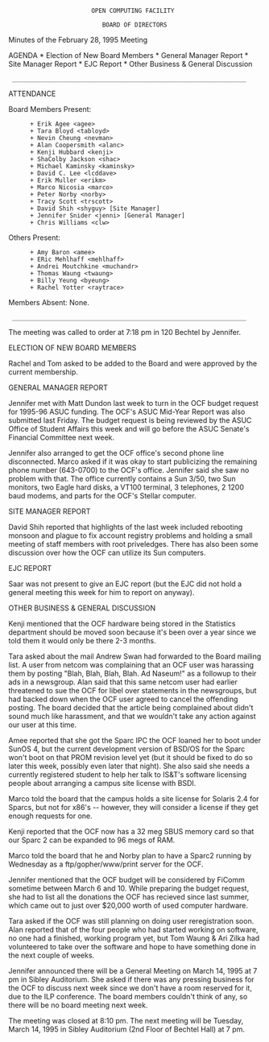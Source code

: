 
                           OPEN COMPUTING FACILITY
                                       
                              BOARD OF DIRECTORS
                                       
Minutes of the February 28, 1995 Meeting

  AGENDA
     * Election of New Board Members
     * General Manager Report
     * Site Manager Report
     * EJC Report
     * Other Business & General Discussion
       
   
     _________________________________________________________________
   
  ATTENDANCE
  
   Board Members Present:
          
          + Erik Agee <agee>
          + Tara Bloyd <tabloyd>
          + Nevin Cheung <nevman>
          + Alan Coopersmith <alanc>
          + Kenji Hubbard <kenji>
          + ShaColby Jackson <shac>
          + Michael Kaminsky <kaminsky>
          + David C. Lee <lcddave>
          + Erik Muller <erikm>
          + Marco Nicosia <marco>
          + Peter Norby <norby>
          + Tracy Scott <trscott>
          + David Shih <shyguy> [Site Manager]
          + Jennifer Snider <jenni> [General Manager]
          + Chris Williams <clw>
            
   Others Present:
          
          + Amy Baron <amee>
          + ERic Mehlhaff <mehlhaff>
          + Andrei Moutchkine <muchandr>
          + Thomas Waung <twaung>
          + Billy Yeung <byeung>
          + Rachel Yotter <raytrace>
            
   Members Absent:
          None.
          
   
     _________________________________________________________________
   
   The meeting was called to order at 7:18 pm in 120 Bechtel by Jennifer.
   
  ELECTION OF NEW BOARD MEMBERS
  
   Rachel and Tom asked to be added to the Board and were approved by the
   current membership.
   
  GENERAL MANAGER REPORT
  
   Jennifer met with Matt Dundon last week to turn in the OCF budget
   request for 1995-96 ASUC funding. The OCF's ASUC Mid-Year Report was
   also submitted last Friday. The budget request is being reviewed by
   the ASUC Office of Student Affairs this week and will go before the
   ASUC Senate's Financial Committee next week.
   
   Jennifer also arranged to get the OCF office's second phone line
   disconnected. Marco asked if it was okay to start publicizing the
   remaining phone number (643-0700) to the OCF's office. Jennifer said
   she saw no problem with that. The office currently contains a Sun
   3/50, two Sun monitors, two Eagle hard disks, a VT100 terminal, 3
   telephones, 2 1200 baud modems, and parts for the OCF's Stellar
   computer.
   
  SITE MANAGER REPORT
  
   David Shih reported that highlights of the last week included
   rebooting monsoon and plague to fix account registry problems and
   holding a small meeting of staff members with root priveledges. There
   has also been some discussion over how the OCF can utilize its Sun
   computers.
   
  EJC REPORT
  
   Saar was not present to give an EJC report (but the EJC did not hold a
   general meeting this week for him to report on anyway).
   
  OTHER BUSINESS & GENERAL DISCUSSION
  
   Kenji mentioned that the OCF hardware being stored in the Statistics
   department should be moved soon because it's been over a year since we
   told them it would only be there 2-3 months.
   
   Tara asked about the mail Andrew Swan had forwarded to the Board
   mailing list. A user from netcom was complaining that an OCF user was
   harassing them by posting "Blah, Blah, Blah, Blah. Ad Naseum!" as a
   followup to their ads in a newsgroup. Alan said that this same netcom
   user had earlier threatened to sue the OCF for libel over statements
   in the newsgroups, but had backed down when the OCF user agreed to
   cancel the offending posting. The board decided that the article being
   complained about didn't sound much like harassment, and that we
   wouldn't take any action against our user at this time.
   
   Amee reported that she got the Sparc IPC the OCF loaned her to boot
   under SunOS 4, but the current development version of BSD/OS for the
   Sparc won't boot on that PROM revision level yet (but it should be
   fixed to do so later this week, possibly even later that night). She
   also said she needs a currently registered student to help her talk to
   IS&T's software licensing people about arranging a campus site license
   with BSDI.
   
   Marco told the board that the campus holds a site license for Solaris
   2.4 for Sparcs, but not for x86's -- however, they will consider a
   license if they get enough requests for one.
   
   Kenji reported that the OCF now has a 32 meg SBUS memory card so that
   our Sparc 2 can be expanded to 96 megs of RAM.
   
   Marco told the board that he and Norby plan to have a Sparc2 running
   by Wednesday as a ftp/gopher/www/print server for the OCF.
   
   Jennifer mentioned that the OCF budget will be considered by FiComm
   sometime between March 6 and 10. While preparing the budget request,
   she had to list all the donations the OCF has recieved since last
   summer, which came out to just over $20,000 worth of used computer
   hardware.
   
   Tara asked if the OCF was still planning on doing user reregistration
   soon. Alan reported that of the four people who had started working on
   software, no one had a finished, working program yet, but Tom Waung &
   Ari Zilka had volunteered to take over the software and hope to have
   something done in the next couple of weeks.
   
   Jennifer announced there will be a General Meeting on March 14, 1995
   at 7 pm in Sibley Auditorium. She asked if there was any pressing
   business for the OCF to discuss next week since we don't have a room
   reserved for it, due to the ILP conference. The board members couldn't
   think of any, so there will be no board meeting next week.
   
   The meeting was closed at 8:10 pm. The next meeting will be Tuesday,
   March 14, 1995 in Sibley Auditorium (2nd Floor of Bechtel Hall) at 7
   pm.
